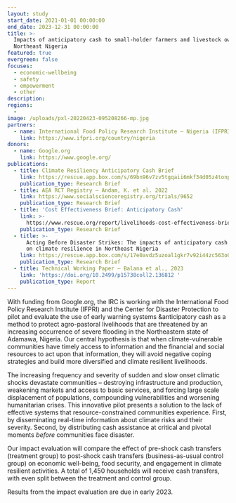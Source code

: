 ```yaml
---
layout: study
start_date: 2021-01-01 00:00:00
end_date: 2023-12-31 00:00:00
title: >-
  Impacts of anticipatory cash to small-holder farmers and livestock owners in
  Northeast Nigeria
featured: true
evergreen: false
focuses:
  - economic-wellbeing
  - safety
  - empowerment
  - other
description:
regions:
  -
image: /uploads/pxl-20220423-095208266-mp.jpg
partners:
  - name: International Food Policy Research Institute – Nigeria (IFPRI)
    link: https://www.ifpri.org/country/nigeria
donors:
  - name: Google.org
    link: https://www.google.org/
publications:
  - title: Climate Resiliency Anticipatory Cash Brief
    link: https://rescue.app.box.com/s/69bn96v7zv5tgqaii6mkf34d05z4tonp
    publication_type: Research Brief
  - title: AEA RCT Registry – Andam, K. et al. 2022
    link: https://www.socialscienceregistry.org/trials/9652
    publication_type: Research Brief
  - title: 'Cost Effectiveness Brief: Anticipatory Cash'
    link: >-
      https://www.rescue.org/report/livelihoods-cost-effectiveness-brief-anticipatory-cash
    publication_type: Research Brief
  - title: >-
      Acting Before Disaster Strikes: The impacts of anticipatory cash transfers
      on climate resilience in Northeast Nigeria
    link: https://rescue.app.box.com/s/17e0avdz5uzoal1gkr7v92i44zc563o0
    publication_type: Research Brief
  - title: Technical Working Paper – Balana et al., 2023
    link: 'https://doi.org/10.2499/p15738coll2.136812 '
    publication_type: Report
---
```

With funding from Google.org, the IRC is working with the International Food Policy Research Institute (IFPRI) and the Center for Disaster Protection to pilot and evaluate the use of early warning systems &anticipatory cash as a method to protect agro-pastoral livelihoods that are threatened by an increasing occurrence of severe flooding in the Northeastern state of Adamawa, Nigeria. Our central hypothesis is that when climate-vulnerable communities have timely access to information and the financial and social resources to act upon that information, they will avoid negative coping strategies and build more diversified and climate resilient livelihoods.

The increasing frequency and severity of sudden and slow onset climatic shocks devastate communities – destroying infrastructure and production, weakening markets and access to basic services, and forcing large scale displacement of populations, compounding vulnerabilities and worsening humanitarian crises. This innovative pilot presents a solution to the lack of effective systems that resource-constrained communities experience. First, by disseminating real-time information about climate risks and their severity. Second, by distributing cash assistance at critical and pivotal moments *before* communities face disaster.

Our impact evaluation will compare the effect of pre-shock cash transfers (treatment group) to post-shock cash transfers (business-as-usual control group) on economic well-being, food security, and engagement in climate resilient activities. A total of 1,450 households will receive cash transfers, with even split between the treatment and control group.

Results from the impact evaluation are due in early 2023.